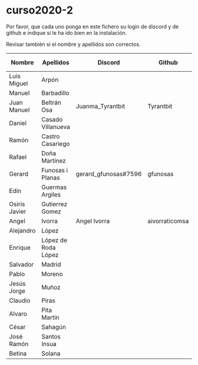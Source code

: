 # curso2020-2

Por favor, que cada uno ponga en este fichero su login de discord y de github e indique si le ha ido bien en la instalación.

Revisar también si el nombre y apellidos son correctos.

| Nombre | Apellidos | Discord | Github | Instalación (SI/NO) | Git (SI/NO) |
| -- | -- | -- | -- | -- | -- |
| Luis Miguel | Arpón | | | | |
| Manuel | Barbadillo | | | | |
| Juan Manuel | Beltrán Osa | Juanma_Tyrantbit | Tyrantbit | SI | SI |
| Daniel | Casado Villanueva | | | | |
| Ramón | Castro Casariego | | | | |
| Rafael | Doña Martínez | | | | |
| Gerard | Funosas i Planas | gerard_gfunosas#7596 | gfunosas | SI | SI |
| Edin | Guermas Argiles | | | | |
| Osiris Javier | Gutierrez Gomez | | | | |
| Angel | Ivorra | Angel Ivorra | aivorraticomsa | SI | SI |
| Alejandro | López | | | | |
| Enrique | López de Roda López | | | | |
| Salvador | Madrid | | | | |
| Pablo | Moreno | | | | |
| Jesús Jorge | Muñoz | | | | |
| Claudio | Piras | | | | |
| Alvaro | Pita Martin | | | | |
| César | Sahagún | | | | |
| José Ramón | Santos Insua | | | | |
| Betina | Solana | | | | |

